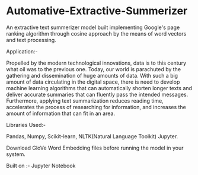# Automative-Extractive-Summerizer
An extractive text summerizer model built implementing Google's page ranking algorithm through cosine approach by the means of word vectors and text processing.
 
Application:-

Propelled by the modern technological innovations, data is to this century what oil was to the previous one. Today, our world is parachuted by the gathering and dissemination of huge amounts of data.
With such a big amount of data circulating in the digital space, there is need to develop machine learning algorithms that can automatically shorten longer texts and deliver accurate summaries that can fluently pass the intended messages.
Furthermore, applying text summarization reduces reading time, accelerates the process of researching for information, and increases the amount of information that can fit in an area.

Libraries Used:-

Pandas, 
Numpy, 
Scikit-learn, 
NLTK(Natural Language Toolkit)
Jupyter.

Download GloVe Word Embedding files before running the model in your system. 


Built on :- Jupyter Notebook
